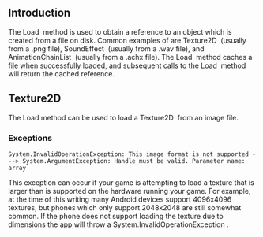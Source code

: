 ## Introduction

The Load  method is used to obtain a reference to an object which is created from a file on disk. Common examples of are Texture2D  (usually from a .png file), SoundEffect  (usually from a .wav file), and AnimationChainList  (usually from a .achx file). The Load  method caches a file when successfully loaded, and subsequent calls to the Load  method will return the cached reference.

## Texture2D

The Load method can be used to load a Texture2D  from an image file.

### Exceptions

``` lang:default
System.InvalidOperationException: This image format is not supported ---> System.ArgumentException: Handle must be valid. Parameter name: array
```

This exception can occur if your game is attempting to load a texture that is larger than is supported on the hardware running your game. For example, at the time of this writing many Android devices support 4096x4096 textures, but phones which only support 2048x2048 are still somewhat common. If the phone does not support loading the texture due to dimensions the app will throw a System.InvalidOperationException .
